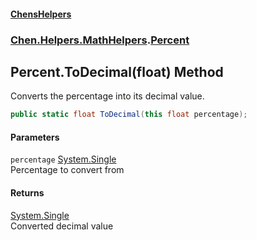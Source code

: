 
#### [ChensHelpers](index 'index')

### [Chen.Helpers.MathHelpers](Chen_Helpers_MathHelpers 'Chen.Helpers.MathHelpers').[Percent](Chen_Helpers_MathHelpers_Percent 'Chen.Helpers.MathHelpers.Percent')

## Percent.ToDecimal(float) Method
Converts the percentage into its decimal value.  
```csharp
public static float ToDecimal(this float percentage);
```

#### Parameters
<a name='Chen_Helpers_MathHelpers_Percent_ToDecimal(float)_percentage'></a>
`percentage` [System.Single](https://docs.microsoft.com/en-us/dotnet/api/System.Single 'System.Single')  
Percentage to convert from
  

#### Returns
[System.Single](https://docs.microsoft.com/en-us/dotnet/api/System.Single 'System.Single')  
Converted decimal value
